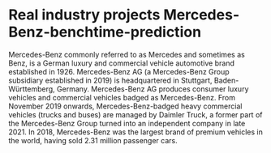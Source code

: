 # Real industry projects Mercedes-Benz-benchtime-prediction
Mercedes-Benz  commonly referred to as Mercedes and sometimes as Benz, is a German luxury and commercial vehicle automotive brand established in 1926. Mercedes-Benz AG (a Mercedes-Benz Group subsidiary established in 2019) is headquartered in Stuttgart, Baden-Württemberg, Germany. Mercedes-Benz AG produces consumer luxury vehicles and commercial vehicles badged as Mercedes-Benz. From November 2019 onwards, Mercedes-Benz-badged heavy commercial vehicles (trucks and buses) are managed by Daimler Truck, a former part of the Mercedes-Benz Group turned into an independent company in late 2021. In 2018, Mercedes-Benz was the largest brand of premium vehicles in the world, having sold 2.31 million passenger cars.
